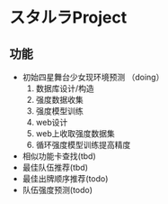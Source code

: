 # スタルラProject
## 功能
- 初始四星舞台少女现环境预测 （doing）
    1. 数据库设计/构造
    2. 强度数据收集
    3. 强度模型训练
    5. web设计
    6. web上收取强度数据集
    7. 循环强度模型训练提高精度
- 相似功能卡查找(tbd)
- 最佳队伍推荐(tbd)
- 最佳出牌顺序推荐(todo)
- 队伍强度预测(todo)




